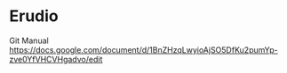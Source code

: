 # Erudio

Git Manual 
https://docs.google.com/document/d/1BnZHzqLwyioAjSO5DfKu2pumYp-zve0YfVHCVHgadvo/edit
